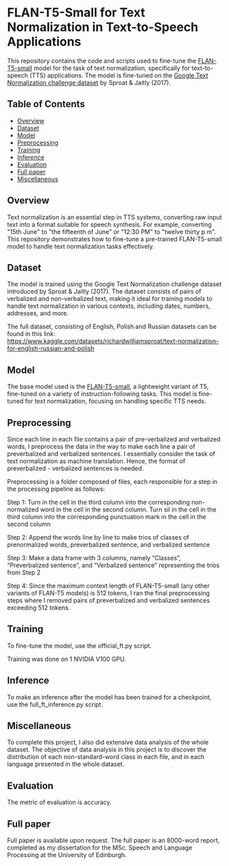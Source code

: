 # FLAN-T5-Small for Text Normalization in Text-to-Speech Applications

This repository contains the code and scripts used to fine-tune the [FLAN-T5-small](https://huggingface.co/google/flan-t5-small) model for the task of text normalization, specifically for text-to-speech (TTS) applications. The model is fine-tuned on the [Google Text Normalization challenge dataset](https://www.aclweb.org/anthology/P17-2032/) by Sproat & Jaitly (2017).

## Table of Contents
- [Overview](#overview)
- [Dataset](#dataset)
- [Model](#model)
- [Preprocessing](#preprocessing)
- [Training](#training)
- [Inference](#inference)
- [Evaluation](#evaluation)
- [Full paper](#full_paper)
- [Miscellaneous](#misc)


## Overview
Text normalization is an essential step in TTS systems, converting raw input text into a format suitable for speech synthesis. For example, converting "15th June" to "the fifteenth of June" or "12:30 PM" to "twelve thirty p m". This repository demonstrates how to fine-tune a pre-trained FLAN-T5-small model to handle text normalization tasks effectively.

## Dataset
The model is trained using the Google Text Normalization challenge dataset introduced by Sproat & Jaitly (2017). The dataset consists of pairs of verbalized and non-verbalized text, making it ideal for training models to handle text normalization in various contexts, including dates, numbers, addresses, and more.

The full dataset, consisting of English, Polish and Russian datasets can be found in this link: https://www.kaggle.com/datasets/richardwilliamsproat/text-normalization-for-english-russian-and-polish

## Model
The base model used is the [FLAN-T5-small](https://huggingface.co/google/flan-t5-small), a lightweight variant of T5, fine-tuned on a variety of instruction-following tasks. This model is fine-tuned for text normalization, focusing on handling specific TTS needs.

## Preprocessing
Since each line in each file contains a pair of pre-verbalized and verbalized words, I preprocess the data in the way to make each line a pair of preverbalized and verbalized sentences. I essentially consider the task of text normalization as machine translation. Hence, the format of preverbalized - verbalized sentences is needed. 

Preprocessing is a folder composed of files, each responsible for a step in the processing pipeline as follows:

Step 1: Turn <self> in the cell in the third column into the corresponding non-normalized word in the cell in the second column. Turn sil in the cell in the third column into the corresponding punctuation mark in the cell in the second column

Step 2: Append the words line by line to make trios of classes of prenormalized words, preverbalized sentence, and verbalized sentence

Step 3: Make a data frame with 3 columns, namely “Classes”, “Preverbalized sentence”, and “Verbalized sentence” representing the trios from Step 2

Step 4: Since the maximum context length of FLAN-T5-small (any other variants of FLAN-T5 models) is 512 tokens, I ran the final preprocessing steps where I removed pairs of preverbalized and verbalized sentences exceeding 512 tokens.


## Training
To fine-tune the model, use the official_ft.py script.

Training was done on 1 NVIDIA V100 GPU. 

## Inference
To make an inference after the model has been trained for a checkpoint, use the full_ft_inference.py script.

## Miscellaneous
To complete this project, I also did extensive data analysis of the whole dataset. The objective of data analysis in this project is to discover the distribution of each non-standard-word class in each file, and in each language presented in the whole dataset. 

## Evaluation
The metric of evaluation is accuracy. 

## Full paper
Full paper is available upon request. The full paper is an 8000-word report, completed as my dissertation for the MSc. Speech and Language Processing at the University of Edinburgh. 
